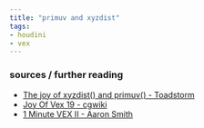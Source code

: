 ```yaml
---
title: "primuv and xyzdist"
tags:
- houdini
- vex
---
```


### sources / further reading
- [The joy of xyzdist() and primuv() - Toadstorm](https://www.toadstorm.com/blog/?p=465)
- [Joy Of Vex 19 - cgwiki](https://www.tokeru.com/cgwiki/index.php?title=JoyOfVex19) 
- [1 Minute VEX II - Aaron Smith](https://aaronsmith.tv/1-Minute-VEX-II)



